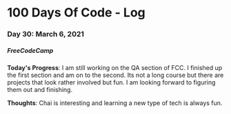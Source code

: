 # 100 Days Of Code - Log
### Day 30: March 6, 2021
##### FreeCodeCamp 

**Today's Progress**: I am still working on the QA section of FCC. I finished up the first section and am on to the second. Its not a long course but there are projects that look rather involved but fun. I am looking forward to figuring them out and finishing.    

**Thoughts**: Chai is interesting and learning a new type of tech is always fun. 